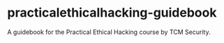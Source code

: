 # practicalethicalhacking-guidebook
A guidebook for the Practical Ethical Hacking course by TCM Security.
